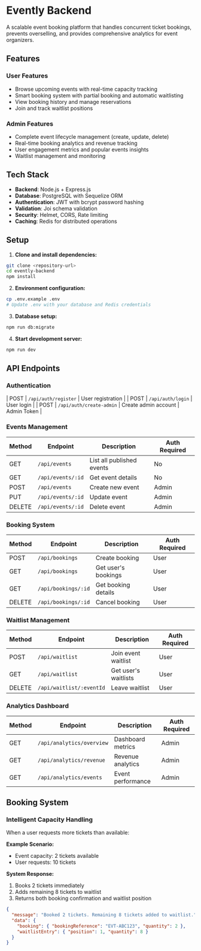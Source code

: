# Evently Backend

A scalable event booking platform that handles concurrent ticket bookings, prevents overselling, and provides comprehensive analytics for event organizers.

##  Features

### User Features
- Browse upcoming events with real-time capacity tracking
- Smart booking system with partial booking and automatic waitlisting
- View booking history and manage reservations
- Join and track waitlist positions

### Admin Features
- Complete event lifecycle management (create, update, delete)
- Real-time booking analytics and revenue tracking
- User engagement metrics and popular events insights
- Waitlist management and monitoring

## Tech Stack

- **Backend**: Node.js + Express.js
- **Database**: PostgreSQL with Sequelize ORM
- **Authentication**: JWT with bcrypt password hashing
- **Validation**: Joi schema validation
- **Security**: Helmet, CORS, Rate limiting
- **Caching**: Redis for distributed operations

## Setup

1. **Clone and install dependencies:**
```bash
git clone <repository-url>
cd evently-backend
npm install
```

2. **Environment configuration:**
```bash
cp .env.example .env
# Update .env with your database and Redis credentials
```

3. **Database setup:**
```bash
npm run db:migrate
```

4. **Start development server:**
```bash
npm run dev
```

##  API Endpoints

### Authentication


| POST | `/api/auth/register` | User registration |
| POST | `/api/auth/login` | User login |
| POST | `/api/auth/create-admin` | Create admin account | Admin Token |

### Events Management
| Method | Endpoint | Description | Auth Required |
|--------|----------|-------------|---------------|
| GET | `/api/events` | List all published events | No |
| GET | `/api/events/:id` | Get event details | No |
| POST | `/api/events` | Create new event | Admin |
| PUT | `/api/events/:id` | Update event | Admin |
| DELETE | `/api/events/:id` | Delete event | Admin |

### Booking System
| Method | Endpoint | Description | Auth Required |
|--------|----------|-------------|---------------|
| POST | `/api/bookings` | Create booking | User |
| GET | `/api/bookings` | Get user's bookings | User |
| GET | `/api/bookings/:id` | Get booking details | User |
| DELETE | `/api/bookings/:id` | Cancel booking | User |

### Waitlist Management
| Method | Endpoint | Description | Auth Required |
|--------|----------|-------------|---------------|
| POST | `/api/waitlist` | Join event waitlist | User |
| GET | `/api/waitlist` | Get user's waitlists | User |
| DELETE | `/api/waitlist/:eventId` | Leave waitlist | User |

### Analytics Dashboard
| Method | Endpoint | Description | Auth Required |
|--------|----------|-------------|---------------|
| GET | `/api/analytics/overview` | Dashboard metrics | Admin |
| GET | `/api/analytics/revenue` | Revenue analytics | Admin |
| GET | `/api/analytics/events` | Event performance | Admin |

## Booking System

### Intelligent Capacity Handling
When a user requests more tickets than available:

**Example Scenario:**
- Event capacity: 2 tickets available
- User requests: 10 tickets

**System Response:**
1.  Books 2 tickets immediately
2.  Adds remaining 8 tickets to waitlist
3.  Returns both booking confirmation and waitlist position

```json
{
  "message": "Booked 2 tickets. Remaining 8 tickets added to waitlist.",
  "data": {
    "booking": { "bookingReference": "EVT-ABC123", "quantity": 2 },
    "waitlistEntry": { "position": 1, "quantity": 8 }
  }
}
```
